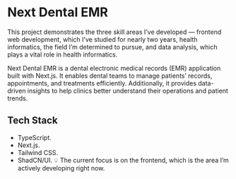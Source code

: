 # Next Dental EMR

This project demonstrates the three skill areas I’ve developed — frontend web development, which I’ve studied for nearly two years, health informatics, the field I’m determined to pursue, and data analysis, which plays a vital role in health informatics.

Next Dental EMR is a dental electronic medical records (EMR) application built with Next.js. It enables dental teams to manage patients’ records, appointments, and treatments efficiently. Additionally, it provides data-driven insights to help clinics better understand their operations and patient trends.

## Tech Stack

- TypeScript.
- Next.js.
- Tailwind CSS.
- ShadCN/UI.
  💡 The current focus is on the frontend, which is the area I’m actively developing right now.
